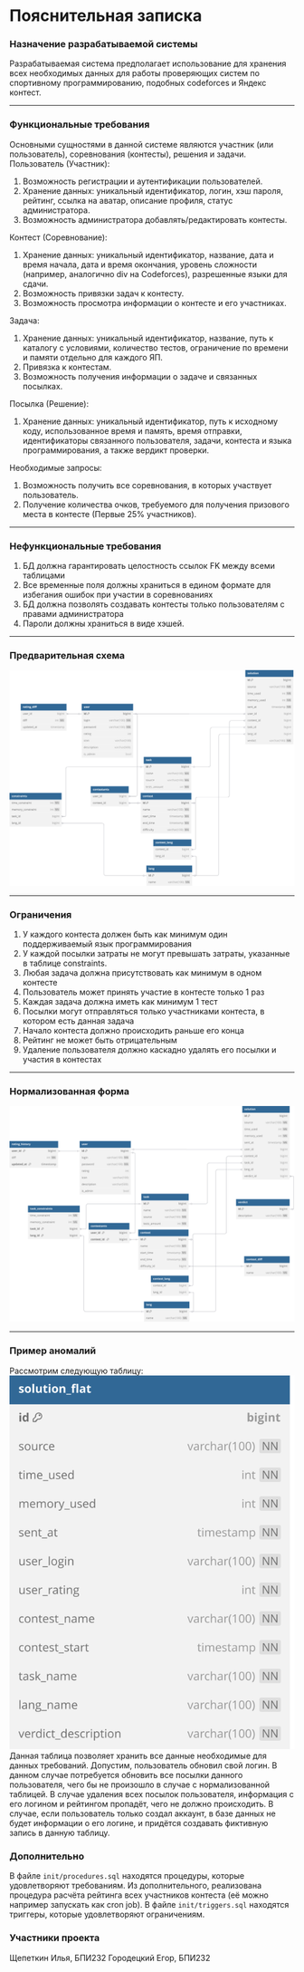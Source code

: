 # Пояснительная записка
### Назначение разрабатываемой системы
Разрабатываемая система предполагает использование
для хранения всех необходимых данных для работы проверяющих систем
по спортивному программированию, подобных codeforces и Яндекс контест.

---
### Функциональные требования
Основными сущностями в данной системе являются участник (или пользователь),
соревнования (контесты), решения и задачи. \
Пользователь (Участник):
1) Возможность регистрации и аутентификации пользователей.
2) Хранение данных: уникальный идентификатор, логин, хэш пароля, рейтинг, ссылка на аватар, описание профиля, статус администратора.
3) Возможность администратора добавлять/редактировать контесты.

Контест (Соревнование):
1) Хранение данных: уникальный идентификатор, название, дата и время начала, дата и время окончания, уровень сложности (например, аналогично div на Codeforces), разрешенные языки для сдачи.
2) Возможность привязки задач к контесту.
3) Возможность просмотра информации о контесте и его участниках.

Задача:
1) Хранение данных: уникальный идентификатор, название, путь к каталогу с условиями, количество тестов, ограничение по времени и памяти отдельно для каждого ЯП. 
2) Привязка к контестам.
3) Возможность получения информации о задаче и связанных посылках.

Посылка (Решение):
1) Хранение данных: уникальный идентификатор, путь к исходному коду, использованное время и память, время отправки, идентификаторы связанного пользователя, задачи, контеста и языка программирования, а также вердикт проверки.

Необходимые запросы:
1) Возможность получить все соревнования, в которых участвует пользователь.
2) Получение количества очков, требуемого для получения призового места в контесте (Первые 25% участников).


---
### Нефункциональные требования
1) БД должна гарантировать целостность ссылок FK между всеми таблицами
2) Все временные поля должны храниться в едином формате для избегания ошибок при участии в соревнованиях
3) БД должна позволять создавать контесты только пользователям с правами администратора
4) Пароли должны храниться в виде хэшей.
---
### Предварительная схема
![Предварительная схема данных](assets/non-normalised-schema.svg)


---
### Ограничения
1) У каждого контеста должен быть как минимум один поддерживаемый язык программирования
2) У каждой посылки затраты не могут превышать затраты, указанные в таблице constraints.
3) Любая задача должна присутствовать как минимум в одном контесте
4) Пользователь может принять участие в контесте только 1 раз
5) Каждая задача должна иметь как минимум 1 тест
6) Посылки могут отправляться только участниками контеста, в котором есть данная задача
7) Начало контеста должно происходить раньше его конца
8) Рейтинг не может быть отрицательным
9) Удаление пользователя должно каскадно удалять его посылки и участия в контестах
---

### Нормализованная форма
![Нормализованная схема](assets/3NF-schema.svg)

---
### Пример аномалий
Рассмотрим следующую таблицу: \
![Недонормализованная таблица](assets/anomaly-case.svg) \
Данная таблица позволяет хранить все данные необходимые для данных требований.
Допустим, пользователь обновил свой логин. В данном случае потребуется обновить все посылки данного пользователя, чего бы не произошло в случае
с нормализованной таблицей. В случае удаления всех посылок пользователя, информация с его логином и рейтингом пропадёт, чего не должно происходить.
В случае, если пользователь только создал аккаунт, в базе данных не будет информации о его логине, и придётся создавать фиктивную запись в данную таблицу.

### Дополнительно
В файле `init/procedures.sql` находятся процедуры, которые удовлетворяют требованиям. Из дополнительного, реализована процедура
расчёта рейтинга всех участников контеста (её можно например запускать как cron job).
В файле `init/triggers.sql` находятся триггеры, которые удовлетворяют ограничениям.


### Участники проекта
Щепеткин Илья, БПИ232
Городецкий Егор, БПИ232